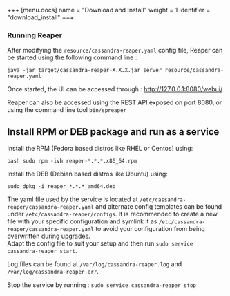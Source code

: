 +++
[menu.docs]
name = "Download and Install"
weight = 1
identifier = "download_install"
+++




### Running Reaper

After modifying the `resource/cassandra-reaper.yaml` config file, Reaper can be started using the following command line :

```java -jar target/cassandra-reaper-X.X.X.jar server resource/cassandra-reaper.yaml```

Once started, the UI can be accessed through : http://127.0.0.1:8080/webui/

Reaper can also be accessed using the REST API exposed on port 8080, or using the command line tool `bin/spreaper`



## Install RPM or DEB package and run as a service

Install the RPM (Fedora based distros like RHEL or Centos) using: 

`bash
sudo rpm -ivh reaper-*.*.*.x86_64.rpm
`  

Install the DEB (Debian based distros like Ubuntu) using: 

`
sudo dpkg -i reaper_*.*.*_amd64.deb
`

The yaml file used by the service is located at `/etc/cassandra-reaper/cassandra-reaper.yaml` and alternate config templates can be found under `/etc/cassandra-reaper/configs`.
It is recommended to create a new file with your specific configuration and symlink it as `/etc/cassandra-reaper/cassandra-reaper.yaml` to avoid your configuration from being overwritten during upgrades.  
Adapt the config file to suit your setup and then run `sudo service cassandra-reaper start`.  
  
Log files can be found at `/var/log/cassandra-reaper.log` and `/var/log/cassandra-reaper.err`.  

Stop the service by running : `sudo service cassandra-reaper stop`  



